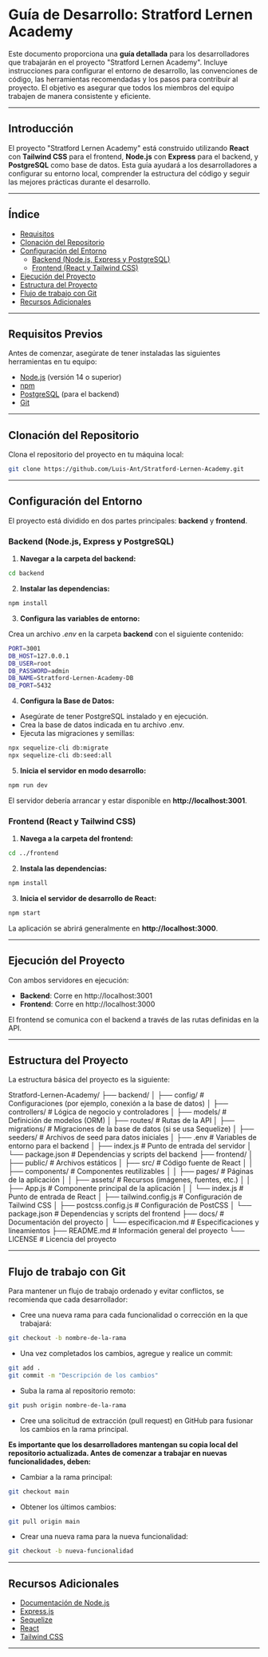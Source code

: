 # Guía de Desarrollo: Stratford Lernen Academy

Este documento proporciona una **guía detallada** para los desarrolladores que trabajarán en el proyecto "Stratford Lernen Academy". Incluye instrucciones para configurar el entorno de desarrollo, las convenciones de código, las herramientas recomendadas y los pasos para contribuir al proyecto. El objetivo es asegurar que todos los miembros del equipo trabajen de manera consistente y eficiente.

---

## Introducción

El proyecto "Stratford Lernen Academy" está construido utilizando **React** con **Tailwind CSS** para el frontend, **Node.js** con **Express** para el backend, y **PostgreSQL** como base de datos. Esta guía ayudará a los desarrolladores a configurar su entorno local, comprender la estructura del código y seguir las mejores prácticas durante el desarrollo.

---

## Índice

- [Requisitos](#requisitos)
- [Clonación del Repositorio](#clonación-del-repositorio)
- [Configuración del Entorno](#configuración-del-entorno)
  - [Backend (Node.js, Express y PostgreSQL)](#backend-nodejs-express-y-postgresql)
  - [Frontend (React y Tailwind CSS)](#frontend-react-y-tailwind-css)
- [Ejecución del Proyecto](#ejecución-del-proyecto)
- [Estructura del Proyecto](#estructura-del-proyecto)
- [Flujo de trabajo con Git](#Flujo-de-trabajo-con-Git)
- [Recursos Adicionales](#recursos-adicionales)

---

## Requisitos Previos

Antes de comenzar, asegúrate de tener instaladas las siguientes herramientas en tu equipo:

- [Node.js](https://nodejs.org/) (versión 14 o superior)
- [npm](https://www.npmjs.com/)
- [PostgreSQL](https://www.postgresql.org/) (para el backend)
- [Git](https://git-scm.com/)

---

## Clonación del Repositorio

Clona el repositorio del proyecto en tu máquina local:

```bash
git clone https://github.com/Luis-Ant/Stratford-Lernen-Academy.git
```

---

## Configuración del Entorno

El proyecto está dividido en dos partes principales: **backend** y **frontend**.

### Backend (Node.js, Express y PostgreSQL)

1. **Navegar a la carpeta del backend:**

```bash
cd backend
```

2. **Instalar las dependencias:**

```bash
npm install
```

3. **Configura las variables de entorno:**

Crea un archivo _.env_ en la carpeta **backend** con el siguiente contenido:

```bash
PORT=3001
DB_HOST=127.0.0.1
DB_USER=root
DB_PASSWORD=admin
DB_NAME=Stratford-Lernen-Academy-DB
DB_PORT=5432

```

4. **Configura la Base de Datos:**

- Asegúrate de tener PostgreSQL instalado y en ejecución.
- Crea la base de datos indicada en tu archivo .env.
- Ejecuta las migraciones y semillas:

```bash
npx sequelize-cli db:migrate
npx sequelize-cli db:seed:all
```

5. **Inicia el servidor en modo desarrollo:**

```bash
npm run dev
```

El servidor debería arrancar y estar disponible en **http://localhost:3001**.

### Frontend (React y Tailwind CSS)

1. **Navega a la carpeta del frontend:**

```bash
cd ../frontend
```

2. **Instala las dependencias:**

```bash
npm install
```

3. **Inicia el servidor de desarrollo de React:**

```bash
npm start
```

La aplicación se abrirá generalmente en **http://localhost:3000**.

---

## Ejecución del Proyecto

Con ambos servidores en ejecución:

- **Backend**: Corre en http://localhost:3001
- **Frontend**: Corre en http://localhost:3000

El frontend se comunica con el backend a través de las rutas definidas en la API.

---

## Estructura del Proyecto

La estructura básica del proyecto es la siguiente:

Stratford-Lernen-Academy/
├── backend/
│ ├── config/ # Configuraciones (por ejemplo, conexión a la base de datos)
│ ├── controllers/ # Lógica de negocio y controladores
│ ├── models/ # Definición de modelos (ORM)
│ ├── routes/ # Rutas de la API
│ ├── migrations/ # Migraciones de la base de datos (si se usa Sequelize)
│ ├── seeders/ # Archivos de seed para datos iniciales
│ ├── .env # Variables de entorno para el backend
│ ├── index.js # Punto de entrada del servidor
│ └── package.json # Dependencias y scripts del backend
├── frontend/
│ ├── public/ # Archivos estáticos
│ ├── src/ # Código fuente de React
│ │ ├── components/ # Componentes reutilizables
│ │ ├── pages/ # Páginas de la aplicación
│ │ ├── assets/ # Recursos (imágenes, fuentes, etc.)
│ │ ├── App.js # Componente principal de la aplicación
│ │ └── index.js # Punto de entrada de React
│ ├── tailwind.config.js # Configuración de Tailwind CSS
│ ├── postcss.config.js # Configuración de PostCSS
│ └── package.json # Dependencias y scripts del frontend
├── docs/ # Documentación del proyecto
│ └── especificacion.md # Especificaciones y lineamientos
├── README.md # Información general del proyecto
└── LICENSE # Licencia del proyecto

---

## Flujo de trabajo con Git

Para mantener un flujo de trabajo ordenado y evitar conflictos, se recomienda que cada desarrollador:

- Cree una nueva rama para cada funcionalidad o corrección en la que trabajará:

```bash
git checkout -b nombre-de-la-rama
```

- Una vez completados los cambios, agregue y realice un commit:

```bash
git add .
git commit -m "Descripción de los cambios"
```

- Suba la rama al repositorio remoto:

```bash
git push origin nombre-de-la-rama
```

- Cree una solicitud de extracción (pull request) en GitHub para fusionar los cambios en la rama principal.

**Es importante que los desarrolladores mantengan su copia local del repositorio actualizada. Antes de comenzar a trabajar en nuevas funcionalidades, deben:**

- Cambiar a la rama principal:

```bash
git checkout main
```

- Obtener los últimos cambios:

```bash
git pull origin main
```

- Crear una nueva rama para la nueva funcionalidad:

```bash
git checkout -b nueva-funcionalidad
```

---

## Recursos Adicionales

- [Documentación de Node.js](https://nodejs.org/en/docs/)
- [Express.js](https://expressjs.com/)
- [Sequelize](https://sequelize.org/)
- [React](https://react.dev/)
- [Tailwind CSS](https://tailwindcss.com/)

---
